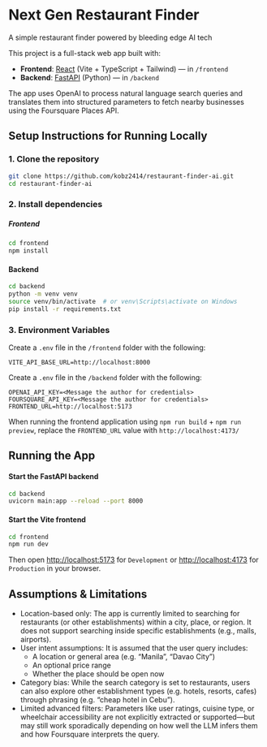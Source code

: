 # Next Gen Restaurant Finder
A simple restaurant finder powered by bleeding edge AI tech

This project is a full-stack web app built with:

- **Frontend**: [React](https://react.dev/) (Vite + TypeScript + Tailwind) — in `/frontend`
- **Backend**: [FastAPI](https://fastapi.tiangolo.com/) (Python) — in `/backend`

The app uses OpenAI to process natural language search queries and translates them into structured parameters to fetch nearby businesses using the Foursquare Places API.

## Setup Instructions for Running Locally

### 1. Clone the repository

```bash
git clone https://github.com/kobz2414/restaurant-finder-ai.git
cd restaurant-finder-ai
```

### 2. Install dependencies

##### Frontend

```bash
cd frontend
npm install
```

#### Backend

```bash
cd backend
python -m venv venv
source venv/bin/activate  # or venv\Scripts\activate on Windows
pip install -r requirements.txt
```

### 3. Environment Variables

Create a `.env` file in the `/frontend` folder with the following:

```env
VITE_API_BASE_URL=http://localhost:8000
```

Create a `.env` file in the `/backend` folder with the following:

```env
OPENAI_API_KEY=<Message the author for credentials>
FOURSQUARE_API_KEY=<Message the author for credentials>
FRONTEND_URL=http://localhost:5173
```

When running the frontend application using `npm run build` + `npm run preview`, replace the `FRONTEND_URL` value with `http://localhost:4173/`

## Running the App

#### Start the FastAPI backend

```bash
cd backend
uvicorn main:app --reload --port 8000
```

#### Start the Vite frontend

```bash
cd frontend
npm run dev
```

Then open [http://localhost:5173](http://localhost:5173) for `Development` or [http://localhost:4173](http://localhost:4173) for `Production` in your browser.

## Assumptions & Limitations
- Location-based only: The app is currently limited to searching for restaurants (or other establishments) within a city, place, or region. It does not support searching inside specific establishments (e.g., malls, airports).
- User intent assumptions: It is assumed that the user query includes:
    - A location or general area (e.g. “Manila”, “Davao City”)
    - An optional price range
    - Whether the place should be open now
- Category bias: While the search category is set to restaurants, users can also explore other establishment types (e.g. hotels, resorts, cafes) through phrasing (e.g. “cheap hotel in Cebu”).
- Limited advanced filters: Parameters like user ratings, cuisine type, or wheelchair accessibility are not explicitly extracted or supported—but may still work sporadically depending on how well the LLM infers them and how Foursquare interprets the query.